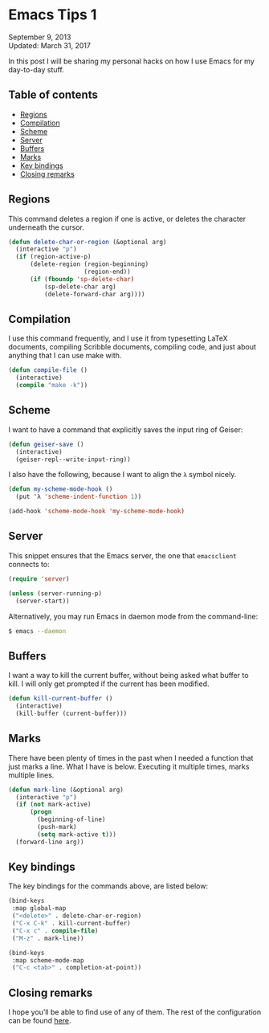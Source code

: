 Emacs Tips 1
============

<div class="center">September 9, 2013</div>
<div class="center">Updated: March 31, 2017</div>

In this post I will be sharing my personal hacks on how I use Emacs for my day-to-day stuff.


Table of contents
-----------------

- [Regions](#regions)
- [Compilation](#compilation)
- [Scheme](#scheme)
- [Server](#server)
- [Buffers](#buffers)
- [Marks](#marks)
- [Key bindings](#keybindings)
- [Closing remarks](#closing)


Regions <a name="regions"></a>
------------------------------

This command deletes a region if one is active, or deletes the character underneath the cursor.

```lisp
(defun delete-char-or-region (&optional arg)
  (interactive "p")
  (if (region-active-p)
      (delete-region (region-beginning)
                     (region-end))
      (if (fboundp 'sp-delete-char)
          (sp-delete-char arg)
          (delete-forward-char arg))))
```


Compilation <a name="compilation"></a>
--------------------------------------

I use this command frequently, and I use it from typesetting LaTeX documents, compiling Scribble
documents, compiling code, and just about anything that I can use make with.

```lisp
(defun compile-file ()
  (interactive)
  (compile "make -k"))
```


Scheme <a name="scheme"></a>
----------------------------

I want to have a command that explicitly saves the input ring of Geiser:

```lisp
(defun geiser-save ()
  (interactive)
  (geiser-repl--write-input-ring))
```

I also have the following, because I want to align the `λ` symbol nicely.

```lisp
(defun my-scheme-mode-hook ()
  (put 'λ 'scheme-indent-function 1))

(add-hook 'scheme-mode-hook 'my-scheme-mode-hook)
```


Server <a name="server"></a>
----------------------------

This snippet ensures that the Emacs server, the one that `emacsclient` connects to:

```lisp
(require 'server)

(unless (server-running-p)
  (server-start))
```

Alternatively, you may run Emacs in daemon mode from the command-line:

```bash
$ emacs --daemon
```


Buffers <a name="buffers"></a>
------------------------------

I want a way to kill the current buffer, without being asked what buffer to kill. I will only get
prompted if the current has been modified.


```lisp
(defun kill-current-buffer ()
  (interactive)
  (kill-buffer (current-buffer)))
```


Marks <a name="marks"></a>
--------------------------

There have been plenty of times in the past when I needed a function that just marks a line. What I
have is below. Executing it multiple times, marks multiple lines.

```lisp
(defun mark-line (&optional arg)
  (interactive "p")
  (if (not mark-active)
      (progn
        (beginning-of-line)
        (push-mark)
        (setq mark-active t)))
  (forward-line arg))
```


Key bindings <a name="keybindings"></a>
---------------------------------------

The key bindings for the commands above, are listed below:

```lisp
(bind-keys
 :map global-map
 ("<delete>" . delete-char-or-region)
 ("C-x C-k" . kill-current-buffer)
 ("C-x c" . compile-file)
 ("M-z" . mark-line))

(bind-keys
 :map scheme-mode-map
 ("C-c <tab>" . completion-at-point))
```


Closing remarks <a name="closing"></a>
--------------------------------------

I hope you’ll be able to find use of any of them. The rest of the configuration can be
found [here](https://github.com/ebzzry/dotfiles/tree/master/emacs).
